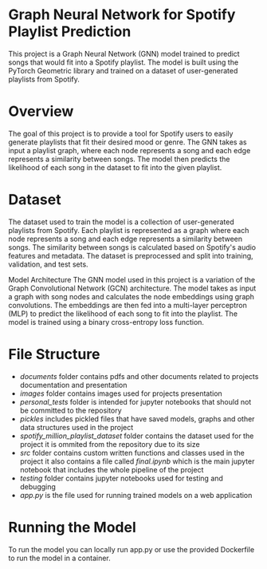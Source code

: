 # Graph Neural Network for Spotify Playlist Prediction
This project is a Graph Neural Network (GNN) model trained to predict songs that would fit into a Spotify playlist. The model is built using the PyTorch Geometric library and trained on a dataset of user-generated playlists from Spotify.

# Overview
The goal of this project is to provide a tool for Spotify users to easily generate playlists that fit their desired mood or genre. The GNN takes as input a playlist graph, where each node represents a song and each edge represents a similarity between songs. The model then predicts the likelihood of each song in the dataset to fit into the given playlist.

# Dataset
The dataset used to train the model is a collection of user-generated playlists from Spotify. Each playlist is represented as a graph where each node represents a song and each edge represents a similarity between songs. The similarity between songs is calculated based on Spotify's audio features and metadata. The dataset is preprocessed and split into training, validation, and test sets.

Model Architecture
The GNN model used in this project is a variation of the Graph Convolutional Network (GCN) architecture. The model takes as input a graph with song nodes and calculates the node embeddings using graph convolutions. The embeddings are then fed into a multi-layer perceptron (MLP) to predict the likelihood of each song to fit into the playlist. The model is trained using a binary cross-entropy loss function.

# File Structure

- *documents* folder contains pdfs and other documents related to projects documentation and presentation
- *images* folder contains images used for projects presentation
- *personal_tests* folder is intended for jupyter notebooks that should not be committed to the repository
- *pickles* includes pickled files that have saved models, graphs and other data structures used in the project
- *spotify_million_playlist_dataset* folder contains the dataset used for the project it is ommited from the repository due to its size
- *src* folder contains custom written functions and classes used in the project it also contains a file called *final.ipynb* which is the main jupyter notebook that includes the whole pipeline of the project
- *testing* folder contains jupyter notebooks used for testing and debugging
- *app.py* is the file used for running trained models on a web application

# Running the Model

To run the model you can locally run app.py or use the provided Dockerfile to run the model in a container.